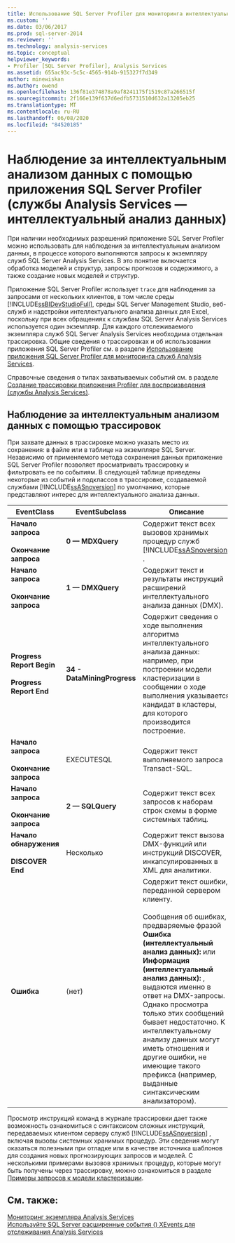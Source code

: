 ```yaml
---
title: Использование SQL Server Profiler для мониторинга интеллектуального анализа данных (Analysis Services — интеллектуальный анализ данных) | Документация Майкрософт
ms.custom: ''
ms.date: 03/06/2017
ms.prod: sql-server-2014
ms.reviewer: ''
ms.technology: analysis-services
ms.topic: conceptual
helpviewer_keywords:
- Profiler [SQL Server Profiler], Analysis Services
ms.assetid: 655ac93c-5c5c-4565-914b-915327f7d349
author: minewiskan
ms.author: owend
ms.openlocfilehash: 136f81e374878a9af8241175f1519c87a266515f
ms.sourcegitcommit: 2f166e139f637d6edfb5731510d632a13205eb25
ms.translationtype: MT
ms.contentlocale: ru-RU
ms.lasthandoff: 06/08/2020
ms.locfileid: "84520185"
---
```

# <a name="using-sql-server-profiler-to-monitor-data-mining-analysis-services---data-mining"></a>Наблюдение за интеллектуальным анализом данных с помощью приложения SQL Server Profiler (службы Analysis Services — интеллектуальный анализ данных)
  При наличии необходимых разрешений приложение SQL Server Profiler можно использовать для наблюдения за интеллектуальным анализом данных, в процессе которого выполняются запросы к экземпляру служб SQL Server Analysis Services. В это понятие включается обработка моделей и структур, запросы прогнозов и содержимого, а также создание новых моделей и структур.  
  
 Приложение SQL Server Profiler использует `trace` для наблюдения за запросами от нескольких клиентов, в том числе среды [!INCLUDE[ssBIDevStudioFull](../../includes/ssbidevstudiofull-md.md)], среды SQL Server Management Studio, веб-служб и надстройки интеллектуального анализа данных для Excel, поскольку при всех обращениях к службам SQL Server Analysis Services используется один экземпляр. Для каждого отслеживаемого экземпляра служб SQL Server Analysis Services необходима отдельная трассировка. Общие сведения о трассировках и об использовании приложения SQL Server Profiler см. в разделе [Использование приложения SQL Server Profiler для мониторинга служб Analysis Services](../instances/use-sql-server-profiler-to-monitor-analysis-services.md).  
  
 Справочные сведения о типах захватываемых событий см. в разделе [Создание трассировки приложения Profiler для воспроизведения (службы Analysis Services)](../instances/create-profiler-traces-for-replay-analysis-services.md).  
  
## <a name="using-traces-to-monitor-data-mining"></a>Наблюдение за интеллектуальным анализом данных с помощью трассировок  
 При захвате данных в трассировке можно указать место их сохранения: в файле или в таблице на экземпляре SQL Server. Независимо от применяемого метода сохранения данных приложение SQL Server Profiler позволяет просматривать трассировку и фильтровать ее по событиям. В следующей таблице приведены некоторые из событий и подклассов в трассировке, создаваемой службами [!INCLUDE[ssASnoversion](../../includes/ssasnoversion-md.md)] по умолчанию, которые представляют интерес для интеллектуального анализа данных.  
  
|EventClass|EventSubclass|Описание|  
|----------------|-------------------|-----------------|  
|**Начало запроса**<br /><br /> **Окончание запроса**|**0 — MDXQuery**|Содержит текст всех вызовов хранимых процедур служб [!INCLUDE[ssASnoversion](../../includes/ssasnoversion-md.md)] .|  
|**Начало запроса**<br /><br /> **Окончание запроса**|**1 — DMXQuery**|Содержит текст и результаты инструкций расширений интеллектуального анализа данных (DMX).|  
|**Progress Report Begin**<br /><br /> **Progress Report End**|**34 - DataMiningProgress**|Содержит сведения о ходе выполнения алгоритма интеллектуального анализа данных: например, при построении модели кластеризации в сообщении о ходе выполнения указывается кандидат в кластеры, для которого производится построение.|  
|**Начало запроса**<br /><br /> **Окончание запроса**|EXECUTESQL|Содержит текст выполняемого запроса Transact-SQL.|  
|**Начало запроса**<br /><br /> **Окончание запроса**|**2 — SQLQuery**|Содержит текст всех запросов к наборам строк схемы в форме системных таблиц.|  
|**Начало обнаружения**<br /><br /> **DISCOVER End**|Несколько|Содержит текст вызова DMX-функций или инструкций DISCOVER, инкапсулированных в XML для аналитики.|  
|**Ошибка**|(нет)|Содержит текст ошибки, переданной сервером клиенту.<br /><br /> Сообщения об ошибках, предваряемые фразой **Ошибка (интеллектуальный анализ данных):** или **Информация (интеллектуальный анализ данных):** , выдаются именно в ответ на DMX-запросы. Однако просмотра только этих сообщений бывает недостаточно. К интеллектуальному анализу данных могут иметь отношения и другие ошибки, не имеющие такого префикса (например, выданные синтаксическим анализатором).|  
  
 Просмотр инструкций команд в журнале трассировки дает также возможность ознакомиться с синтаксисом сложных инструкций, передаваемых клиентом серверу служб [!INCLUDE[ssASnoversion](../../includes/ssasnoversion-md.md)] , включая вызовы системных хранимых процедур. Эти сведения могут оказаться полезными при отладке или в качестве источника шаблонов для создания новых прогнозирующих запросов и моделей. С несколькими примерами вызовов хранимых процедур, которые могут быть получены через трассировку, можно ознакомиться в разделе [Примеры запросов к модели кластеризации](clustering-model-query-examples.md).  
  
## <a name="see-also"></a>См. также:  
 [Мониторинг экземпляра Analysis Services](../instances/monitor-an-analysis-services-instance.md)   
 [Используйте SQL Server расширенные события &#40;&#41; XEvents для отслеживания Analysis Services](../instances/monitor-analysis-services-with-sql-server-extended-events.md)  
  
  
